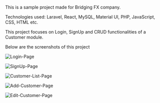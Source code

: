 This is a sample project made for Bridging FX company.

Technologies used: Laravel, React, MySQL, Material UI, PHP, JavaScript, CSS, HTML etc.

This project focuses on Login, SignUp and CRUD functionalities of a Customer module.

Below are the screenshots of this project

![Login-Page](https://github.com/user-attachments/assets/746bb177-2f8f-4733-bc0b-8b73b495663c)

![SignUp-Page](https://github.com/user-attachments/assets/ec0ec923-93e1-4aa5-ae26-3c71fdb576f4)

![Customer-List-Page](https://github.com/user-attachments/assets/b1be66f8-f98a-445a-95c0-9e2faf0ef19d)

![Add-Customer-Page](https://github.com/user-attachments/assets/322621df-cbde-457b-be34-fee029c03bd5)

![Edit-Customer-Page](https://github.com/user-attachments/assets/623db1f3-ecaf-4ff1-9a76-11057267b14b)
